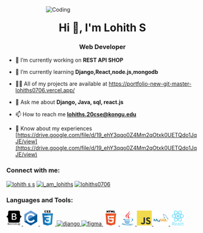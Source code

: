 <img align="right" alt="Coding" width="400" src="https://media.tenor.com/NOYF3f82b_gAAAAC/programmer.gif"/>

<h1 align="center">Hi 👋, I'm Lohith S</h1>
<h3 align="center">Web Developer</h3>

- 🔭 I’m currently working on **REST API SHOP**

- 🌱 I’m currently learning **Django,React,node.js,mongodb**

- 👨‍💻 All of my projects are available at https://portfolio-new-git-master-lohiths0706.vercel.app/

- 💬 Ask me about **Django, Java, sql, react.js**

- 📫 How to reach me **lohiths.20cse@kongu.edu**

- 📄 Know about my experiences [https://drive.google.com/file/d/19_ehY3qqo0Z4Mm2qOtxk0UETQdo1JqJE/view](https://drive.google.com/file/d/19_ehY3qqo0Z4Mm2qOtxk0UETQdo1JqJE/view)

<h3 align="left">Connect with me:</h3>
<p align="left">
<a href="https://linkedin.com/in/lohith s s" target="blank"><img align="center" src="https://raw.githubusercontent.com/rahuldkjain/github-profile-readme-generator/master/src/images/icons/Social/linked-in-alt.svg" alt="lohith s s" height="30" width="40" /></a>
<a href="https://instagram.com/i_am_lohiths" target="blank"><img align="center" src="https://raw.githubusercontent.com/rahuldkjain/github-profile-readme-generator/master/src/images/icons/Social/instagram.svg" alt="i_am_lohiths" height="30" width="40" /></a>
<a href="https://www.leetcode.com/lohiths0706" target="blank"><img align="center" src="https://raw.githubusercontent.com/rahuldkjain/github-profile-readme-generator/master/src/images/icons/Social/leet-code.svg" alt="lohiths0706" height="30" width="40" /></a>
</p>

<h3 align="left">Languages and Tools:</h3>
<p align="left"> <a href="https://getbootstrap.com" target="_blank" rel="noreferrer"> <img src="https://raw.githubusercontent.com/devicons/devicon/master/icons/bootstrap/bootstrap-plain-wordmark.svg" alt="bootstrap" width="40" height="40"/> </a> <a href="https://www.cprogramming.com/" target="_blank" rel="noreferrer"> <img src="https://raw.githubusercontent.com/devicons/devicon/master/icons/c/c-original.svg" alt="c" width="40" height="40"/> </a> <a href="https://www.w3schools.com/css/" target="_blank" rel="noreferrer"> <img src="https://raw.githubusercontent.com/devicons/devicon/master/icons/css3/css3-original-wordmark.svg" alt="css3" width="40" height="40"/> </a> <a href="https://www.djangoproject.com/" target="_blank" rel="noreferrer"> <img src="https://cdn.worldvectorlogo.com/logos/django.svg" alt="django" width="40" height="40"/> </a> <a href="https://www.figma.com/" target="_blank" rel="noreferrer"> <img src="https://www.vectorlogo.zone/logos/figma/figma-icon.svg" alt="figma" width="40" height="40"/> </a> <a href="https://www.w3.org/html/" target="_blank" rel="noreferrer"> <img src="https://raw.githubusercontent.com/devicons/devicon/master/icons/html5/html5-original-wordmark.svg" alt="html5" width="40" height="40"/> </a> <a href="https://www.java.com" target="_blank" rel="noreferrer"> <img src="https://raw.githubusercontent.com/devicons/devicon/master/icons/java/java-original.svg" alt="java" width="40" height="40"/> </a> <a href="https://developer.mozilla.org/en-US/docs/Web/JavaScript" target="_blank" rel="noreferrer"> <img src="https://raw.githubusercontent.com/devicons/devicon/master/icons/javascript/javascript-original.svg" alt="javascript" width="40" height="40"/> </a> <a href="https://www.mysql.com/" target="_blank" rel="noreferrer"> <img src="https://raw.githubusercontent.com/devicons/devicon/master/icons/mysql/mysql-original-wordmark.svg" alt="mysql" width="40" height="40"/> </a> <a href="https://reactjs.org/" target="_blank" rel="noreferrer"> <img src="https://raw.githubusercontent.com/devicons/devicon/master/icons/react/react-original-wordmark.svg" alt="react" width="40" height="40"/> </a> </p>
